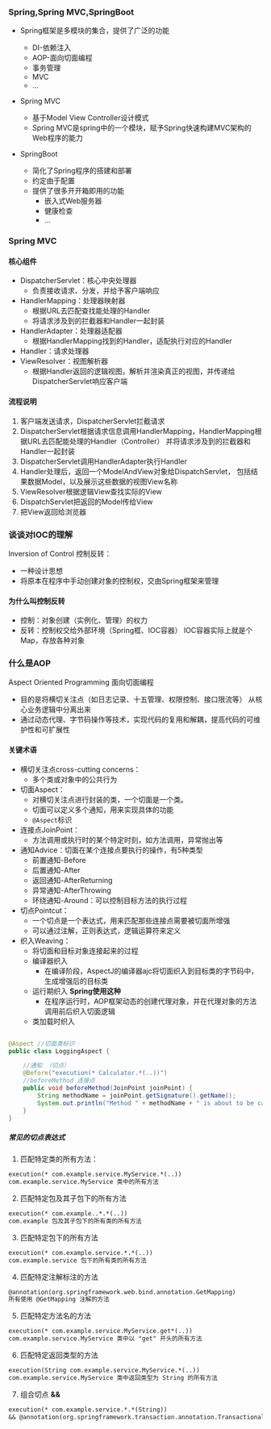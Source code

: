 ### Spring,Spring MVC,SpringBoot

+ Spring框架是多模块的集合，提供了广泛的功能
    + DI-依赖注入
    + AOP-面向切面编程
    + 事务管理
    + MVC
    + ...

+ Spring MVC
    + 基于Model View Controller设计模式
    + Spring MVC是spring中的一个模块，赋予Spring快速构建MVC架构的Web程序的能力

+ SpringBoot
    + 简化了Spring程序的搭建和部署
    + 约定由于配置
    + 提供了很多开开箱即用的功能
        + 嵌入式Web服务器
        + 健康检查
        + ...

### Spring MVC 
#### 核心组件
+ DispatcherServlet：核心中央处理器
  + 负责接收请求、分发，并给予客户端响应
+ HandlerMapping：处理器映射器
  + 根据URL去匹配查找能处理的Handler
  + 将请求涉及到的拦截器和Handler一起封装
+ HandlerAdapter：处理器适配器
  + 根据HandlerMapping找到的Handler，适配执行对应的Handler
+ Handler：请求处理器
+ ViewResolver：视图解析器
  + 根据Handler返回的逻辑视图，解析并渲染真正的视图，并传递给DispatcherServlet响应客户端

#### 流程说明
1. 客户端发送请求，DispatcherServlet拦截请求
2. DispatcherServlet根据请求信息调用HandlerMapping，HandlerMapping根据URL去匹配能处理的Handler（Controller）
并将请求涉及到的拦截器和Handler一起封装
3. DispatcherServlet调用HandlerAdapter执行Handler
4. Handler处理后，返回一个ModelAndView对象给DispatchServlet，
包括结果数据Model，以及展示这些数据的视图View名称
5. ViewResolver根据逻辑View查找实际的View
6. DispatchServlet把返回的Model传给View
7. 把View返回给浏览器


### 谈谈对IOC的理解

Inversion of Control 控制反转：

+ 一种设计思想
+ 将原本在程序中手动创建对象的控制权，交由Spring框架来管理

#### 为什么叫控制反转

+ 控制：对象创建（实例化、管理）的权力
+ 反转：控制权交给外部环境（Spring框、IOC容器）
  IOC容器实际上就是个Map，存放各种对象

### 什么是AOP

Aspect Oriented Programming 面向切面编程

+ 目的是将横切关注点（如日志记录、十五管理、权限控制、接口限流等）
  从核心业务逻辑中分离出来
+ 通过动态代理、字节码操作等技术，实现代码的复用和解耦，提高代码的可维护性和可扩展性

#### 关键术语

+ 横切关注点cross-cutting concerns：
    + 多个类或对象中的公共行为
+ 切面Aspect：
    + 对横切关注点进行封装的类，一个切面是一个类。
    + 切面可以定义多个通知，用来实现具体的功能
    + `@Aspect`标识
+ 连接点JoinPoint：
    + 方法调用或执行时的某个特定时刻，如方法调用，异常抛出等
+ 通知Advice：切面在某个连接点要执行的操作，有5种类型
    + 前置通知-Before
    + 后置通知-After
    + 返回通知-AfterReturning
    + 异常通知-AfterThrowing
    + 环绕通知-Around：可以控制目标方法的执行过程
+ 切点Pointcut：
    + 一个切点是一个表达式，用来匹配那些连接点需要被切面所增强
    + 可以通过注解，正则表达式，逻辑运算符来定义
+ 织入Weaving：
    + 将切面和目标对象连接起来的过程
    + 编译器织入
      + 在编译阶段，AspectJ的编译器ajc将切面织入到目标类的字节码中，生成增强后的目标类
    + 运行期织入 **Spring使用这种** 
      + 在程序运行时，AOP框架动态的创建代理对象，并在代理对象的方法调用前后织入切面逻辑
    + 类加载时织入

```java

@Aspect //切面类标识
public class LoggingAspect {

    //通知 （切点）
    @Before("execution(* Calculator.*(..))")
    //beforeMethod 连接点
    public void beforeMethod(JoinPoint joinPoint) {
        String methodName = joinPoint.getSignature().getName();
        System.out.println("Method " + methodName + " is about to be called.");
    }
}
```

##### 常见的切点表达式

1. 匹配特定类的所有方法：

```txt
execution(* com.example.service.MyService.*(..))
com.example.service.MyService 类中的所有方法
```
2. 匹配特定包及其子包下的所有方法

```txt
execution(* com.example..*.*(..))
com.example 包及其子包下的所有类的所有方法
```
3. 匹配特定包下的所有方法

```txt
execution(* com.example.service.*.*(..))
com.example.service 包下的所有类的所有方法
```
4. 匹配特定注解标注的方法

```txt
@annotation(org.springframework.web.bind.annotation.GetMapping)
所有使用 @GetMapping 注解的方法
```
5. 匹配特定方法名的方法

```txt
execution(* com.example.service.MyService.get*(..))
com.example.service.MyService 类中以 "get" 开头的所有方法
```
6. 匹配特定返回类型的方法

```txt
execution(String com.example.service.MyService.*(..))
com.example.service.MyService 类中返回类型为 String 的所有方法
```
7. 组合切点 **&&** 
```txt
execution(* com.example.service.*.*(String))
&& @annotation(org.springframework.transaction.annotation.Transactional)
```